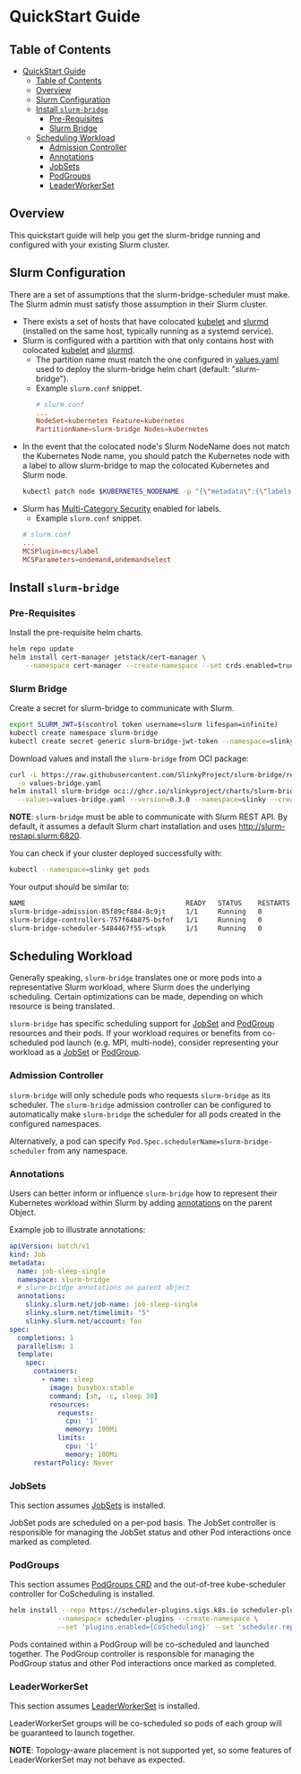 # QuickStart Guide

## Table of Contents

<!-- mdformat-toc start --slug=github --no-anchors --maxlevel=6 --minlevel=1 -->

- [QuickStart Guide](#quickstart-guide)
  - [Table of Contents](#table-of-contents)
  - [Overview](#overview)
  - [Slurm Configuration](#slurm-configuration)
  - [Install `slurm-bridge`](#install-slurm-bridge)
    - [Pre-Requisites](#pre-requisites)
    - [Slurm Bridge](#slurm-bridge)
  - [Scheduling Workload](#scheduling-workload)
    - [Admission Controller](#admission-controller)
    - [Annotations](#annotations)
    - [JobSets](#jobsets)
    - [PodGroups](#podgroups)
    - [LeaderWorkerSet](#leaderworkerset)

<!-- mdformat-toc end -->

## Overview

This quickstart guide will help you get the slurm-bridge running and configured
with your existing Slurm cluster.

## Slurm Configuration

There are a set of assumptions that the slurm-bridge-scheduler must make. The
Slurm admin must satisfy those assumption in their Slurm cluster.

- There exists a set of hosts that have colocated [kubelet] and [slurmd]
  (installed on the same host, typically running as a systemd service).
- Slurm is configured with a partition with that only contains host with
  colocated [kubelet] and [slurmd].
  - The partition name must match the one configured in
    [values.yaml](../helm/slurm-bridge/values.yaml) used to deploy the
    slurm-bridge helm chart (default: "slurm-bridge").
  - Example `slurm.conf` snippet.
    ```conf
    # slurm.conf
    ...
    NodeSet=kubernetes Feature=kubernetes
    PartitionName=slurm-bridge Nodes=kubernetes
    ```
- In the event that the colocated node's Slurm NodeName does not match the
  Kubernetes Node name, you should patch the Kubernetes node with a label to
  allow slurm-bridge to map the colocated Kubernetes and Slurm node.
  ```bash
  kubectl patch node $KUBERNETES_NODENAME -p "{\"metadata\":{\"labels\":{\"slinky.slurm.net/slurm-nodename\":\"$SLURM_NODENAME\"}}}"
  ```
- Slurm has [Multi-Category Security][mcs] enabled for labels.
  - Example `slurm.conf` snippet.
  ```conf
  # slurm.conf
  ...
  MCSPlugin=mcs/label
  MCSParameters=ondemand,ondemandselect
  ```

## Install `slurm-bridge`

### Pre-Requisites

Install the pre-requisite helm charts.

```bash
helm repo update
helm install cert-manager jetstack/cert-manager \
	--namespace cert-manager --create-namespace --set crds.enabled=true
```

### Slurm Bridge

Create a secret for slurm-bridge to communicate with Slurm.

```sh
export SLURM_JWT=$(scontrol token username=slurm lifespan=infinite)
kubectl create namespace slurm-bridge
kubectl create secret generic slurm-bridge-jwt-token --namespace=slinky --from-literal="auth-token=$SLURM_JWT" --type=Opaque
```

Download values and install the `slurm-bridge` from OCI package:

```bash
curl -L https://raw.githubusercontent.com/SlinkyProject/slurm-bridge/refs/tags/v0.3.0/helm/slurm-bridge/values.yaml \
  -o values-bridge.yaml
helm install slurm-bridge oci://ghcr.io/slinkyproject/charts/slurm-bridge \
  --values=values-bridge.yaml --version=0.3.0 --namespace=slinky --create-namespace
```

**NOTE**: `slurm-bridge` must be able to communicate with Slurm REST API. By
default, it assumes a default Slurm chart installation and uses
http://slurm-restapi.slurm:6820.

You can check if your cluster deployed successfully with:

```sh
kubectl --namespace=slinky get pods
```

Your output should be similar to:

```sh
NAME                                        READY   STATUS    RESTARTS      AGE
slurm-bridge-admission-85f89cf884-8c9jt     1/1     Running   0             1m0s
slurm-bridge-controllers-757f64b875-bsfnf   1/1     Running   0             1m0s
slurm-bridge-scheduler-5484467f55-wtspk     1/1     Running   0             1m0s
```

## Scheduling Workload

Generally speaking, `slurm-bridge` translates one or more pods into a
representative Slurm workload, where Slurm does the underlying scheduling.
Certain optimizations can be made, depending on which resource is being
translated.

`slurm-bridge` has specific scheduling support for [JobSet](#jobsets) and
[PodGroup](#podgroups) resources and their pods. If your workload requires or
benefits from co-scheduled pod launch (e.g. MPI, multi-node), consider
representing your workload as a [JobSet](#jobsets) or [PodGroup](#podgroups).

### Admission Controller

`slurm-bridge` will only schedule pods who requests `slurm-bridge` as its
scheduler. The `slurm-bridge` admission controller can be configured to
automatically make `slurm-bridge` the scheduler for all pods created in the
configured namespaces.

Alternatively, a pod can specify `Pod.Spec.schedulerName=slurm-bridge-scheduler`
from any namespace.

### Annotations

Users can better inform or influence `slurm-bridge` how to represent their
Kubernetes workload within Slurm by adding
[annotations](../internal/wellknown/annotations.go) on the parent Object.

Example job to illustrate annotations:

```yaml
apiVersion: batch/v1
kind: Job
metadata:
  name: job-sleep-single
  namespace: slurm-bridge
  # slurm-bridge annotations on parent object
  annotations:
    slinky.slurm.net/job-name: job-sleep-single
    slinky.slurm.net/timelimit: "5"
    slinky.slurm.net/account: foo
spec:
  completions: 1
  parallelism: 1
  template:
    spec:
      containers:
        - name: sleep
          image: busybox:stable
          command: [sh, -c, sleep 30]
          resources:
            requests:
              cpu: '1'
              memory: 100Mi
            limits:
              cpu: '1'
              memory: 100Mi
      restartPolicy: Never
```

### JobSets

This section assumes [JobSets] is installed.

JobSet pods are scheduled on a per-pod basis. The JobSet controller is
responsible for managing the JobSet status and other Pod interactions once
marked as completed.

### PodGroups

This section assumes [PodGroups CRD][podgroups-crd] and the out-of-tree
kube-scheduler controller for CoScheduling is installed.

```sh
helm install --repo https://scheduler-plugins.sigs.k8s.io scheduler-plugins scheduler-plugins \
			--namespace scheduler-plugins --create-namespace \
			--set 'plugins.enabled={CoScheduling}' --set 'scheduler.replicaCount=0'
```

Pods contained within a PodGroup will be co-scheduled and launched together. The
PodGroup controller is responsible for managing the PodGroup status and other
Pod interactions once marked as completed.

### LeaderWorkerSet

This section assumes [LeaderWorkerSet] is installed.

LeaderWorkerSet groups will be co-scheduled so pods of each group will be
guaranteed to launch together.

**NOTE**: Topology-aware placement is not supported yet, so some features of
LeaderWorkerSet may not behave as expected.

<!-- Links -->

[jobsets]: https://jobset.sigs.k8s.io/
[kubelet]: https://kubernetes.io/docs/reference/command-line-tools-reference/kubelet
[leaderworkerset]: https://lws.sigs.k8s.io/
[mcs]: https://slurm.schedmd.com/mcs.html
[podgroups-crd]: https://github.com/kubernetes-sigs/scheduler-plugins/blob/master/config/crd/bases/scheduling.x-k8s.io_podgroups.yaml
[slurmd]: https://slurm.schedmd.com/slurmd.html
